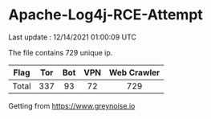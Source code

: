 
# Apache-Log4j-RCE-Attempt

Last update : 12/14/2021 01:00:09 UTC

The file contains 729 unique ip.

| Flag | Tor | Bot | VPN | Web Crawler|
| :---:   | :-: | :-: | :-: | :-: |
| Total | 337 | 93 | 72 | 729 |

Getting from https://www.greynoise.io